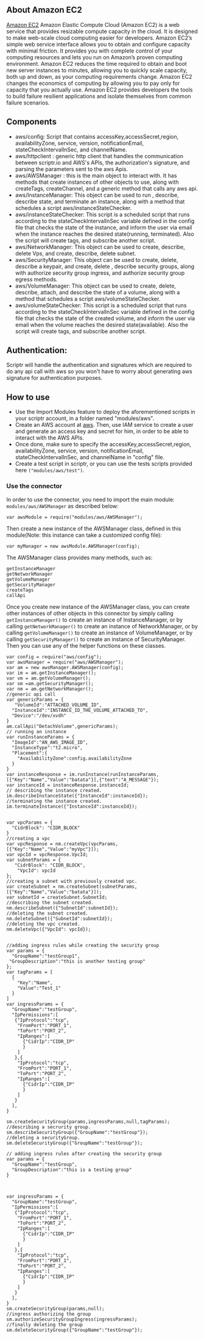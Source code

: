 ## About Amazon EC2

[Amazon EC2](https://aws.amazon.com/ec2/?hp=tile&so-exp=below) Amazon Elastic Compute Cloud (Amazon EC2) is a web service that provides resizable compute capacity in the cloud. It is designed to make web-scale cloud computing easier for developers.
Amazon EC2’s simple web service interface allows you to obtain and configure capacity with minimal friction. It provides you with complete control of your computing resources and lets you run on Amazon’s proven computing environment. Amazon EC2 reduces the time required to obtain and boot new server instances to minutes, allowing you to quickly scale capacity, both up and down, as your computing requirements change. Amazon EC2 changes the economics of computing by allowing you to pay only for capacity that you actually use. Amazon EC2 provides developers the tools to build failure resilient applications and isolate themselves from common failure scenarios.



## Components
- aws/config: Script that contains accessKey,accessSecret,region, availabilityZone, service, version, notificationEmail, stateCheckIntervalInSec, and channelName.
- aws/httpclient : generic http client that handles the communication between scriptr.io and AWS's APIs, the authorization's signature, and parsing the parameters sent to the aws Apis.
- aws/AWSManager : this is the main object to interact with. It has methods that create instances of other objects to use, along with createTags, createChannel, and a generic method that calls any aws api.
- aws/InstanceManager: This object can be used to run , describe, describe state, and terminate an instance, along with a method that schedules a script  aws/instanceStateChecker.
- aws/instanceStateChecker: This script is a scheduled script that runs according to the stateCheckIntervalInSec variable defined in the config file that checks the state of the instance, and inform the user via email when the instance reaches the desired state(running, terminated). Also the script will create tags, and subscribe another script.
- aws/NetworkManager: This object can be used to create, describe, delete Vps, and create, describe, delete subnet.
- aws/SecurityManager: This object can be used to create, delete, describe a keypair, and create, delete , describe security groups, along with authorize security group ingress, and authorize security group egress methods.
- aws/VolumeManager: This object can be used to create, delete, describe, attach, and describe the state of a volume, along with a method that schedules a script  aws/volumeStateChecker.
- aws/volumeStateChecker: This script is a scheduled script that runs according to the stateCheckIntervalInSec variable defined in the config file that checks the state of the created volume, and inform the user via email when the volume reaches the desired state(available). Also the script will create tags, and subscribe another script.

## Authentication:
Scriptr will handle the authentication and signatures which are required to do any api call with aws so you won't have to worry about generating aws signature for authentication purposes.
## How to use
- Use the Import Modules feature to deploy the aforementioned scripts in your scriptr account, in a folder named "modules/aws".
- Create an AWS account at [aws](https://aws.amazon.com). Then, use IAM service to create a user and generate an access key and secret for him, in order to be able to interact with the AWS APIs.
- Once done, make sure to specify the accessKey,accessSecret,region, availabilityZone, service, version, notificationEmail, stateCheckIntervalInSec, and channelName in "config" file.
- Create a test script in scriptr, or you can use the tests scripts provided here ```("modules/aws/test")```. 


### Use the connector

In order to use the connector, you need to import the main module: ```modules/aws/AWSManager``` as described below:
```
var awsModule = require("modules/aws/AWSManager");
```
Then create a new instance of the AWSManager class, defined in this module(Note: this instance can take a customized config file):
```
var myManager = new awsModule.AWSManager(config);
```
The AWSManager class provides many methods, such as:
```
getInstanceManager
getNetworkManager
getVolumeManager
getSecurityManager
createTags
callApi

```
Once you create new instance of the AWSManager class, you can create other instances of other objects in this connector by simply calling ```getInstanceManager()``` to create an instance of InstanceManager, or by calling ```getNetworkManager()``` to create an instance of NetworkManager, or by calling ```getVolumeManager()``` to create an instance of VolumeManager, or by calling ```getSecurityManager()``` to create an instance of SecurityManager. Then you can use any of the helper functions on these classes. 
```
var config = require("aws/config");
var awsManager = require("aws/AWSManager");
var am = new awsManager.AWSManager(config);
var im = am.getInstanceManager();
var vm = am.getVolumeManager();
var sm =am.getSecurityManager();
var nm = am.getNetworkManager();
//generic api call
var genericParams = {
   "VolumeId":"ATTACHED_VOLUME_ID",
  "InstanceId":"INSTANCE_ID_THE_VOLUME_ATTACHED_TO",
  "Device":"/dev/xvdh"
}
am.callApi("DetachVolume",genericParams);
// running an instance
var runInstanceParams = {
  "ImageId":"AN_AWS_IMAGE_ID",
  "InstanceType":"t2.micro",
  "Placement":{
    "AvailabilityZone":config.availabilityZone
  }
}
var instanceResponse = im.runInstance(runInstanceParams,[{"Key":"Name","Value":"batata"}],{"text":"A_MESSAGE"});
var instanceId = instanceResponse.instanceId;
// describing the instance created.
im.describeInstanceState({"InstanceId":instanceId});
//terminating the instance created.
im.terminateInstance({"InstanceId":instanceId});


var vpcParams = {
  "CidrBlock": "CIDR_BLOCK"
}
//creating a vpc
var vpcResponse = nm.createVpc(vpcParams,[{"Key":"Name","Value":"myVpc"}]);
var vpcId = vpcResponse.VpcId;
var subnetParams = {
   "CidrBlock": "CIDR_BLOCK",
  	"VpcId": vpcId
};
//creating a subnet with previously created vpc.
var createSubnet = nm.createSubnet(subnetParams,[{"Key":"Name","Value":"batata"}]);
var subnetId = createSubnet.SubnetId;
//describing the subnet created.
nm.describeSubnet({"SubnetId":subnetId});
//deleting the subnet created.
nm.deleteSubnet({"SubnetId":subnetId});
//deleting the vpc created.
nm.deleteVpc({"VpcId": vpcId});


//adding ingress rules while creating the security group
var params = {
  "GroupName":"testGroup1",
 "GroupDescription":"this is another testing group"
};
var tagParams = [
  {
    "Key":"Name",
    "Value":"Test_1"
  }
]
var ingressParams = {
  "GroupName":"testGroup",
  "IpPermissions":[
   {"IpProtocol":"tcp",
    "FromPort":"PORT_1",
    "ToPort":"PORT_2",
    "IpRanges":[
      {"CidrIp":"CIDR_IP" 
      }
    ]
   },{
    "IpProtocol":"tcp",
    "FromPort":"PORT_1",
    "ToPort":"PORT_2",
    "IpRanges":[
      {"CidrIp":"CIDR_IP"
      }
    ]
   }
  ],
}

sm.createSecurityGroup(params,ingressParams,null,tagParams);
//describing a secrurity group.
sm.describeSecurityGroup({"GroupName":"testGroup"});
//deleting a securityGroup.
sm.deleteSecurityGroup({"GroupName":"testGroup"});

// adding ingress rules after creating the security group
var params = {
  "GroupName":"testGroup",
  "GroupDescription":"this is a testing group"
}



var ingressParams = {
  "GroupName":"testGroup",
  "IpPermissions":[
   {"IpProtocol":"tcp",
    "FromPort":"PORT_1",
    "ToPort":"PORT_2",
    "IpRanges":[
      {"CidrIp":"CIDR_IP" 
      }
    ]
   },{
    "IpProtocol":"tcp",
    "FromPort":"PORT_1",
    "ToPort":"PORT_2",
    "IpRanges":[
      {"CidrIp":"CIDR_IP"
      }
    ]
   }
  ],
}
sm.createSecurityGroup(params,null);
//ingress authorizing the group
sm.authorizeSecurityGroupIngress(ingressParams);
//finally deleting the group
sm.deleteSecurityGroup({"GroupName":"testGroup"});
```
